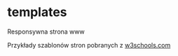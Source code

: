 # templates
Responsywna strona www

Przykłady szablonów stron pobranych z [w3schools.com](https://www.w3schools.com/w3css/w3css_templates.asp)
